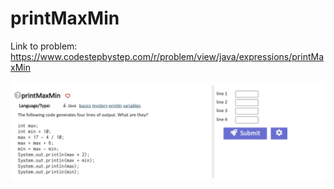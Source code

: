 # printMaxMin
Link to problem: 
https://www.codestepbystep.com/r/problem/view/java/expressions/printMaxMin

![screenshot of exercise 2](../DO-NOT-DELETE-screenshots/exercise-2.png)
